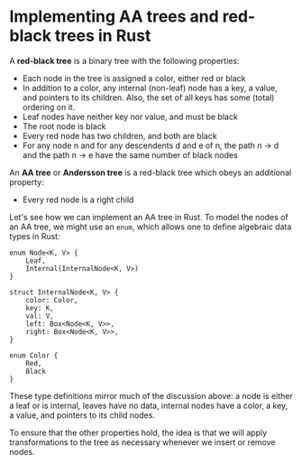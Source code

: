 # Implementing AA trees and red-black trees in Rust

A **red-black tree** is a binary tree with the following properties:

 - Each node in the tree is assigned a color, either red or black
 - In addition to a color, any internal (non-leaf) node has a key, a value, and pointers to its children. Also, the set of all keys has some (total) ordering on it.
 - Leaf nodes have neither key nor value, and must be black
 - The root node is black
 - Every red node has two children, and both are black
 - For any node n and for any descendents d and e of n, the path n -> d and the path n -> e have the same number of black nodes 

An **AA tree** or **Andersson tree** is a red-black tree which obeys an additional property:

 - Every red node is a right child

Let's see how we can implement an AA tree in Rust. To model the nodes of an AA tree, we might use an `enum`, which allows one to define algebraic data types in Rust:

    enum Node<K, V> {
        Leaf,
        Internal(InternalNode<K, V>)
    }

    struct InternalNode<K, V> {
        color: Color,
        key: K,
        val: V,
        left: Box<Node<K, V>>,
        right: Box<Node<K, V>>,
    }

    enum Color {
        Red,
        Black
    }

These type definitions mirror much of the discussion above: a node is either a leaf or is internal, leaves have no data, internal nodes have a color, a key, a value, and pointers to its child nodes.

To ensure that the other properties hold, the idea is that we will apply transformations to the tree as necessary whenever we insert or remove nodes.
